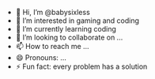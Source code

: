 - 👋 Hi, I’m @babysixless
- 👀 I’m interested in gaming and coding 
- 🌱 I’m currently learning coding
- 💞️ I’m looking to collaborate on ...
- 📫 How to reach me ...
- 😄 Pronouns: ...
- ⚡ Fun fact: every problem has a solution 

<!---
babysixless/babysixless is a ✨ special ✨ repository because its `README.md` (this file) appears on your GitHub profile.
You can click the Preview link to take a look at your changes.
--->
